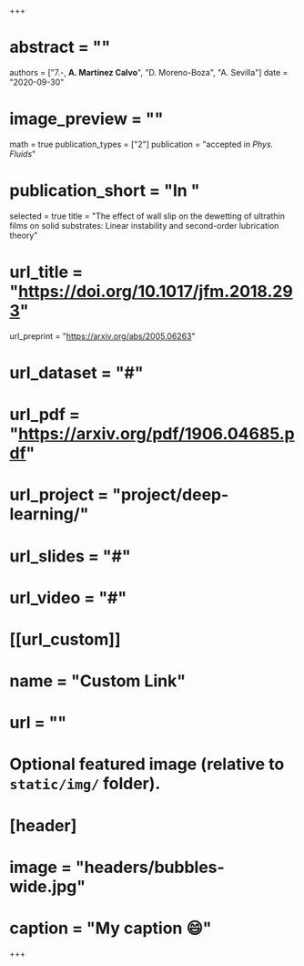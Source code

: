 +++
# abstract = ""
authors = ["7.-, **A. Martínez Calvo**", "D. Moreno-Boza", "A. Sevilla"]
date = "2020-09-30"
# image_preview = ""
math = true
publication_types = ["2"]
publication = "accepted in _Phys. Fluids_"
# publication_short = "In "
selected = true
title = "The effect of wall slip on the dewetting of ultrathin films on solid substrates: Linear instability and second-order lubrication theory"
# url_title = "https://doi.org/10.1017/jfm.2018.293"
url_preprint = "https://arxiv.org/abs/2005.06263"
# url_dataset = "#"
# url_pdf = "https://arxiv.org/pdf/1906.04685.pdf"
# url_project = "project/deep-learning/"
# url_slides = "#"
# url_video = "#"

# [[url_custom]]
 # name = "Custom Link"
 # url = ""

# Optional featured image (relative to `static/img/` folder).
# [header]
# image = "headers/bubbles-wide.jpg"
# caption = "My caption :smile:"

+++
